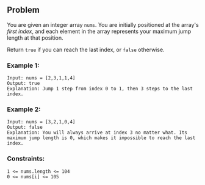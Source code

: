 ## Problem
You are given an integer array `nums`. You are initially positioned at the array's *first index*, and each element in the array represents your maximum jump length at that position.

Return `true` if you can reach the last index, or `false` otherwise.

 

### Example 1:

    Input: nums = [2,3,1,1,4]
    Output: true
    Explanation: Jump 1 step from index 0 to 1, then 3 steps to the last index.

### Example 2:

    Input: nums = [3,2,1,0,4]
    Output: false
    Explanation: You will always arrive at index 3 no matter what. Its maximum jump length is 0, which makes it impossible to reach the last index.
    

### Constraints:

    1 <= nums.length <= 104
    0 <= nums[i] <= 105
